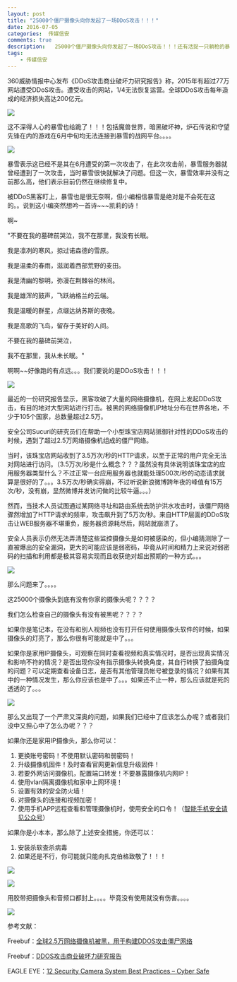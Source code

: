 ```yaml
---  
layout: post  
title: "25000个僵尸摄像头向你发起了一场DDoS攻击！！！"
date: 2016-07-05
categories:  传媒信安     
comments: true
description:   25000个僵尸摄像头向你发起了一场DDoS攻击！！！还有活捉一只躺枪的暴雪！！！
tags:
    - 传媒信安
---  
```

360威胁情报中心发布《DDoS攻击商业破坏力研究报告》称，2015年有超过77万网站遭受DDoS攻击。遭受攻击的网站，1/4无法恢复运营。全球DDoS攻击每年造成的经济损失高达200亿元。


![](http://127.0.0.1:4000//resources/images/o1.jpg) 

这不深得人心的暴雪也给跪了！！！包括魔兽世界，暗黑破坏神，炉石传说和守望先锋在内的游戏在6月中旬均无法连接到暴雪的战网平台。。。。

![](http://127.0.0.1:4000//resources/images/o2.jpg) 

暴雪表示这已经不是其在6月遭受的第一次攻击了，在此次攻击前，暴雪服务器就曾经遭到了一次攻击，当时暴雪很快就解决了问题。但这一次，暴雪效率并没有之前那么高，他们表示目前仍然在继续修复中。

被DDoS黑客盯上，暴雪也是很无奈啊，但小编相信暴雪是绝对是不会死在这的。。说到这小编突然想吟一首诗~~~凯莉的诗！

啊~

"不要在我的墓碑前哭泣，我不在那里，我没有长眠。

我是凛冽的寒风，掠过诺森德的雪原。

我是温柔的春雨，滋润着西部荒野的麦田。

我是清幽的黎明，弥漫在荆棘谷的林间。

我是雄浑的鼓声，飞跃纳格兰的云端。

我是温暖的群星，点缀达纳苏斯的夜晚。

我是高歌的飞鸟，留存于美好的人间。

不要在我的墓碑前哭泣，

我不在那里，我从未长眠。"

啊啊~~好像跑的有点远。。。我们要说的是DDoS攻击！！！

![](http://127.0.0.1:4000//resources/images/o3.jpg) 

最近的一份研究报告显示，黑客攻破了大量的网络摄像机，在网上发起DDoS攻击，有目的地对大型网站进行打击。被黑的网络摄像机IP地址分布在世界各地，不少于105个国家，总数量超过2.5万。


安全公司Sucuri的研究员们在帮助一个小型珠宝店网站抵御针对性的DDoS攻击的时候，遇到了超过2.5万网络摄像机组成的僵尸网络。

当时，该珠宝店网站收到了3.5万次/秒的HTTP请求，以至于正常的用户完全无法对网站进行访问。（3.5万次/秒是什么概念？？？虽然没有具体说明该珠宝店的应用服务器类型什么？不过正常一台应用服务器也就能处理500次/秒的动态请求就算是很好的了。。。3.5万次/秒确实得崩，不过听说新浪微博跨年夜的峰值有15万次/秒，没有崩，显然微博并发访问做的比较牛逼。。。）

然而，当技术人员试图通过某网络寻址和路由系统去防护洪水攻击时，该僵尸网络骤然增加了HTTP请求的频率，攻击飙升到了5万次/秒。来自HTTP层面的DDoS攻击让WEB服务器不堪重负，服务器资源耗尽后，网站就崩溃了。

安全人员表示仍然无法弄清楚这些监控摄像头是如何被感染的，但小编猜测除了一直被爆出的安全漏洞，更大的可能应该是弱密码，毕竟从时间和精力上来说对弱密码的扫描和利用都是极其容易实现而且收获绝对超出预期的一种方式。。。

![](http://127.0.0.1:4000//resources/images/o4.jpg) 

那么问题来了。。。。

这25000个摄像头到底有没有你家的摄像头呢？？？？

我们怎么检查自己的摄像头有没有被黑呢？？？？

如果你是笔记本，在没有和别人视频也没有打开任何使用摄像头软件的时候，如果摄像头的灯亮了，那么你很有可能就是中了。。。

如果你是家用IP摄像头，可观察在同时查看视频和真实情况时，是否出现真实情况和影响不符的情况？是否出现你没有指示摄像头转换角度，其自行转换了拍摄角度的问题？可以定期查看设备日志，是否有其他管理员帐号被登录的情况？如果有其中的一种情况发生，那么你应该也是中了。。。如果还不止一种，那么应该就是死的透透的了。。。

![](http://127.0.0.1:4000//resources/images/o5.gif) 

那么又出现了一个严肃又深奥的问题，如果我们已经中了应该怎么办呢？或者我们没中又担心中了怎么办呢？？？

如果你还是家用IP摄像头，那么你可以：

1. 更换账号密码！不使用默认密码和弱密码！
2. 升级摄像机固件！及时查看官网更新信息升级固件！
3. 若要外网访问摄像机，配置端口转发！不要暴露摄像机内网IP！
4. 使用vlan隔离摄像机和家中上网环境！
5. 设置有效的安全防火墙！
6. 对摄像头的连接和视频加密！
7. 使用手机APP远程查看和管理摄像机时，使用安全的口令！（[智能手机安全请见公众号](https://sec.cuc.edu.cn/CUCIS/post/ios-zero-day)）

如果你是小本本，那么除了上述安全措施，你还可以：

1. 安装杀软查杀病毒
2. 如果还是不行，你可能就只能向扎克伯格致敬了！！！

![](http://127.0.0.1:4000//resources/images/o6.jpg) 

![](http://127.0.0.1:4000//resources/images/o7.jpg) 


用胶带把摄像头和音频口都封上。。。。毕竟没有使用就没有伤害。。。。

![](http://127.0.0.1:4000//resources/images/o8.jpg) 

参考文献：

Freebuf：[全球2.5万网络摄像机被黑，用于构建DDOS攻击僵尸网络](http://www.freebuf.com/news/108045.html)

Freebuf：[DDOS攻击商业破坏力研究报告](http://www.freebuf.com/news/107261.html)

EAGLE EYE：[12 Security Camera System Best Practices – Cyber Safe](https://www.eagleeyenetworks.com/security-camera-system-cyber-best-practices/#4)